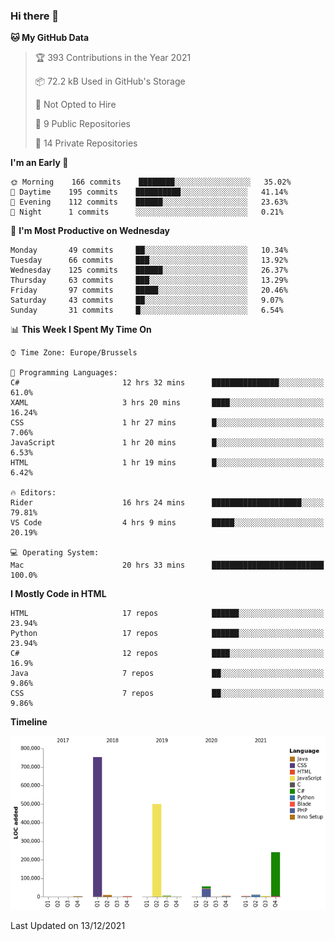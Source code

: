 ### Hi there 👋

<!--START_SECTION:waka-->
**🐱 My GitHub Data** 

> 🏆 393 Contributions in the Year 2021
 > 
> 📦 72.2 kB Used in GitHub's Storage 
 > 
> 🚫 Not Opted to Hire
 > 
> 📜 9 Public Repositories 
 > 
> 🔑 14 Private Repositories  
 > 
**I'm an Early 🐤** 

```text
🌞 Morning    166 commits    ████████░░░░░░░░░░░░░░░░░   35.02% 
🌆 Daytime    195 commits    ██████████░░░░░░░░░░░░░░░   41.14% 
🌃 Evening    112 commits    ██████░░░░░░░░░░░░░░░░░░░   23.63% 
🌙 Night      1 commits      ░░░░░░░░░░░░░░░░░░░░░░░░░   0.21%

```
📅 **I'm Most Productive on Wednesday** 

```text
Monday       49 commits     ██░░░░░░░░░░░░░░░░░░░░░░░   10.34% 
Tuesday      66 commits     ███░░░░░░░░░░░░░░░░░░░░░░   13.92% 
Wednesday    125 commits    ██████░░░░░░░░░░░░░░░░░░░   26.37% 
Thursday     63 commits     ███░░░░░░░░░░░░░░░░░░░░░░   13.29% 
Friday       97 commits     █████░░░░░░░░░░░░░░░░░░░░   20.46% 
Saturday     43 commits     ██░░░░░░░░░░░░░░░░░░░░░░░   9.07% 
Sunday       31 commits     █░░░░░░░░░░░░░░░░░░░░░░░░   6.54%

```


📊 **This Week I Spent My Time On** 

```text
⌚︎ Time Zone: Europe/Brussels

💬 Programming Languages: 
C#                       12 hrs 32 mins      ███████████████░░░░░░░░░░   61.0% 
XAML                     3 hrs 20 mins       ████░░░░░░░░░░░░░░░░░░░░░   16.24% 
CSS                      1 hr 27 mins        █░░░░░░░░░░░░░░░░░░░░░░░░   7.06% 
JavaScript               1 hr 20 mins        █░░░░░░░░░░░░░░░░░░░░░░░░   6.53% 
HTML                     1 hr 19 mins        █░░░░░░░░░░░░░░░░░░░░░░░░   6.42%

🔥 Editors: 
Rider                    16 hrs 24 mins      ████████████████████░░░░░   79.81% 
VS Code                  4 hrs 9 mins        █████░░░░░░░░░░░░░░░░░░░░   20.19%

💻 Operating System: 
Mac                      20 hrs 33 mins      █████████████████████████   100.0%

```

**I Mostly Code in HTML** 

```text
HTML                     17 repos            ██████░░░░░░░░░░░░░░░░░░░   23.94% 
Python                   17 repos            ██████░░░░░░░░░░░░░░░░░░░   23.94% 
C#                       12 repos            ████░░░░░░░░░░░░░░░░░░░░░   16.9% 
Java                     7 repos             ██░░░░░░░░░░░░░░░░░░░░░░░   9.86% 
CSS                      7 repos             ██░░░░░░░░░░░░░░░░░░░░░░░   9.86%

```


**Timeline**

![Chart not found](https://raw.githubusercontent.com/guillaumedeplancke/guillaumedeplancke/main/charts/bar_graph.png) 


 Last Updated on 13/12/2021
<!--END_SECTION:waka-->
